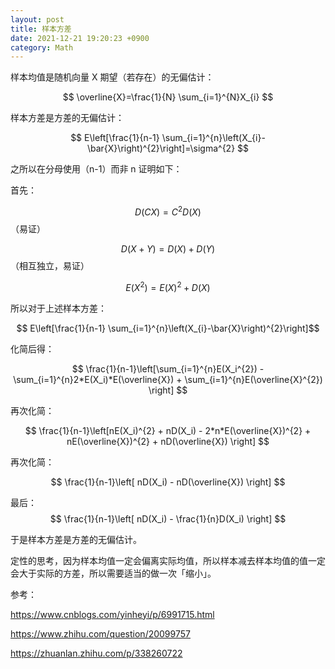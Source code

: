 ```yaml
---
layout: post
title: 样本方差
date: 2021-12-21 19:20:23 +0900
category: Math
---
```


样本均值是随机向量 X 期望（若存在）的无偏估计：

$$ \overline{X}=\frac{1}{N} \sum_{i=1}^{N}X_{i} $$

样本方差是方差的无偏估计：

$$ E\left[\frac{1}{n-1} \sum_{i=1}^{n}\left(X_{i}-\bar{X}\right)^{2}\right]=\sigma^{2} $$

之所以在分母使用（n-1）而非 n 证明如下：

首先：

$$ D(CX) = C^{2}D(X) $$（易证）

$$ D(X+Y) = D(X) + D(Y) $$（相互独立，易证）

$$ E(X^{2}) = E(X)^{2} + D(X) $$


所以对于上述样本方差：

$$ E\left[\frac{1}{n-1} \sum_{i=1}^{n}\left(X_{i}-\bar{X}\right)^{2}\right]$$

化简后得：

$$ \frac{1}{n-1}\left[\sum_{i=1}^{n}E(X_i^{2}) - \sum_{i=1}^{n}2*E(X_i)*E(\overline{X}) + \sum_{i=1}^{n}E(\overline{X}^{2}) \right] $$

再次化简：

$$ \frac{1}{n-1}\left[nE(X_i)^{2} + nD(X_i) - 2*n*E(\overline{X})^{2} + nE(\overline{X})^{2} + nD(\overline{X}) \right] $$

再次化简：

$$ \frac{1}{n-1}\left[ nD(X_i) - nD(\overline{X}) \right] $$

最后：
$$ \frac{1}{n-1}\left[ nD(X_i) - \frac{1}{n}D(X_i) \right] $$

于是样本方差是方差的无偏估计。


定性的思考，因为样本均值一定会偏离实际均值，所以样本减去样本均值的值一定会大于实际的方差，所以需要适当的做一次「缩小」。


参考：

https://www.cnblogs.com/yinheyi/p/6991715.html

https://www.zhihu.com/question/20099757

https://zhuanlan.zhihu.com/p/338260722